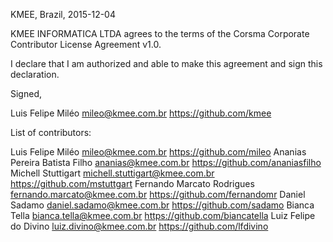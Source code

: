 KMEE, Brazil, 2015-12-04

KMEE INFORMATICA LTDA agrees to the terms of the Corsma Corporate 
Contributor License Agreement v1.0.

I declare that I am authorized and able to make this agreement and sign this 
declaration.

Signed,

Luis Felipe Miléo mileo@kmee.com.br https://github.com/kmee

List of contributors:

Luis Felipe Miléo mileo@kmee.com.br https://github.com/mileo
Ananias Pereira Batista Filho ananias@kmee.com.br  https://github.com/ananiasfilho
Michell Stuttigart michell.stuttigart@kmee.com.br https://github.com/mstuttgart
Fernando Marcato Rodrigues fernando.marcato@kmee.com.br https://github.com/fernandomr
Daniel Sadamo   daniel.sadamo@kmee.com.br https://github.com/sadamo
Bianca Tella bianca.tella@kmee.com.br https://github.com/biancatella
Luiz Felipe do Divino luiz.divino@kmee.com.br https://github.com/lfdivino
